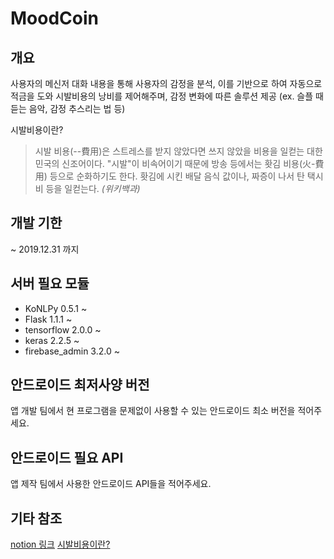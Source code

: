 # MoodCoin

## 개요
사용자의 메신저 대화 내용을 통해 사용자의 감정을 분석, 이를 기반으로 하여 자동으로 적금을 도와 시발비용의 낭비를 제어해주며, 감정 변화에 따른 솔루션 제공 (ex. 슬플 때 듣는 음악, 감정 추스리는 법 등)

시발비용이란?
> 시발 비용(--費用)은 스트레스를 받지 않았다면 쓰지 않았을 비용을 일컫는 대한민국의 신조어이다. "시발"이 비속어이기 때문에 방송 등에서는 홧김 비용(火-費用) 등으로 순화하기도 한다. 홧김에 시킨 배달 음식 값이나, 짜증이 나서 탄 택시비 등을 일컫는다.
> _(위키백과)_

## 개발 기한
 ~ 2019.12.31 까지

## 서버 필요 모듈
 * KoNLPy 0.5.1 ~
 * Flask 1.1.1 ~
 * tensorflow 2.0.0 ~
 * keras 2.2.5 ~
 * firebase_admin 3.2.0 ~ 
 
## 안드로이드 최저사양 버전
 앱 개발 팀에서 현 프로그램을 문제없이 사용할 수 있는 안드로이드 최소 버전을 적어주세요.

## 안드로이드 필요 API
 앱 제작 팀에서 사용한 안드로이드 API들을 적어주세요.

## 기타 참조
 [notion 링크](https://www.notion.so/namseungwoo/MoodCoin-GSM-Festival-24fde21cf9a84f5ebeaeb28e6469cf6f)
 [시발비용이란?](https://ko.wikipedia.org/wiki/%EC%8B%9C%EB%B0%9C_%EB%B9%84%EC%9A%A9)
